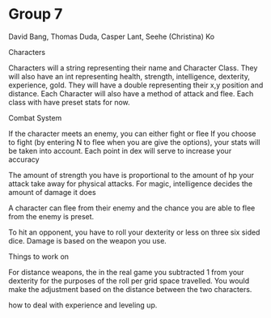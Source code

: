 Group 7
=========
David Bang, Thomas Duda, Casper Lant, Seehe (Christina) Ko

Characters

Characters will a string representing their name and Character Class. 
They will also have an int representing health, strength, intelligence, dexterity, experience, gold.
They will have a double representing their x,y position and distance.
Each Character will also have a method of attack and flee.
Each class with have preset stats for now.

Combat System

If the character meets an enemy, you can either fight or flee 
If you choose to fight (by entering N to flee when you are give the options), 
your stats will be taken into account. 
Each point in dex will serve to increase your accuracy 

The amount of strength you have is proportional to the amount of hp your attack take away 
for physical attacks. For magic, intelligence decides the amount of damage it does

A character can flee from their enemy and the chance you are able to flee from the 
enemy is preset.

To hit an opponent, you have to roll your dexterity or less on three six sided dice.
Damage is based on the weapon you use.

Things to work on

For distance weapons, the in the real game you subtracted 1 from your dexterity 
for the purposes of the roll per grid space travelled. 
You would make the adjustment based on the distance between the two characters.

how to deal with experience and leveling up.